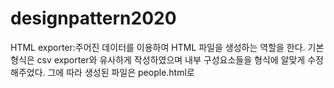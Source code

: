 # designpattern2020
HTML exporter:주어진 데이터를 이용하여 HTML 파일을 생성하는 역할을 한다. 기본형식은 csv exporter와 유사하게 작성하였으며 내부 구성요소들을 형식에 알맞게 수정해주었다. 그에 따라 생성된 파일은 people.html로 
